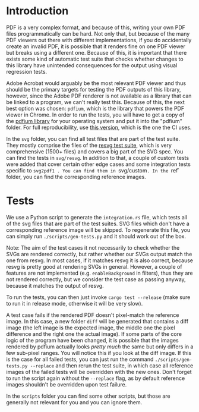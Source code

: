 # Introduction

PDF is a very complex format, and because of this, writing your own PDF files programmatically
can be hard. Not only that, but because of the many PDF viewers out there with different
implementations, if you do accidentally create an invalid PDF, it is possible that it renders
fine on one PDF viewer but breaks using a different one. Because of this, it is important
that there exists some kind of automatic test suite that checks whether changes to this library
have unintended consequences for the output using visual regression tests.

Adobe Acrobat would arguably be the most relevant PDF viewer and thus should be the primary
targets for testing the PDF outputs of this library, however, since the Adobe PDF renderer is
not available as a library that can be linked to a program, we can't really test this. Because
of this, the next best option was chosen: `pdfium`, which is the library that powers the
PDF viewer in Chrome. In order to run the tests, you will have to get a copy of the [pdfium library](https://github.com/bblanchon/pdfium-binaries/releases)
for your operating system and put it into the "pdfium" folder. For full reproducibility,
use [this version](https://github.com/bblanchon/pdfium-binaries/releases/tag/chromium%2F5880),
which is the one the CI uses.

In the `svg` folder, you can find all test files that are part of the test suite. They mostly
comprise the files of the [resvg test suite](https://github.com/RazrFalcon/resvg/tree/master/crates/resvg/tests/tests),
which is very comprehensive (1500+ files) and covers a big part of the SVG spec.
You can find the tests in `svg/resvg`. In addition to that, a couple of custom tests were added
that cover certain other edge cases and some integration tests specific to `svg2pdf1 . You can find them in
`svg/custom`. In the `ref` folder, you can find the corresponding reference images.

# Tests

We use a Python script to generate the `integration.rs` file, which tests all of the svg files
that are part of the test suites. SVG files which don't have a corresponding reference image
will be skipped. To regenerate this file, you can simply run `./scripts/gen-tests.py` and
it should work out of the box. 

Note: The aim of the test cases it not necessarily to check whether the SVGs are rendered
correctly, but rather whether our SVGs output match the one from resvg. In most cases, if
it matches resvg it is also correct, because resvg is pretty good at rendering SVGs in general.
However, a couple of features are not implemented (e.g. `enableBackground` in filters), thus
they are not rendered correctly, but we consider the test case as passing anyway, because
it matches the output of resvg.

To run the tests, you can then just invoke `cargo test --release` (make sure to run it
in release mode, otherwise it will be very slow).

A test case fails if the rendered PDF doesn't pixel-match the reference image. In this
case, a new folder `diff` will be generated that contains a diff image (the left image
is the expected image, the middle one the pixel difference and the right one the actual
image). If some parts of the core logic of the program have been changed, it is possible
that the images rendered by pdfium actually looks _pretty much_ the same but only differs
in a few sub-pixel ranges. You will notice this if you look at the diff image. If this is the
case for all failed tests, you can just run the command `./scripts/gen-tests.py --replace` and
then rerun the test suite, in which case all reference images of the failed tests will 
be overridden with the new ones. Don't forget to run the script again without the `--replace`
flag, as by default reference images shouldn't be overridden upon test failure.

In the `scripts` folder you can find some other scripts, but those are generally
not relevant for you and you can ignore them.